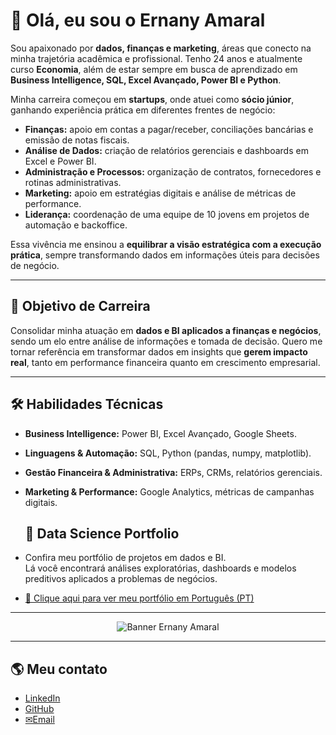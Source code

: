 # 👋 Olá, eu sou o Ernany Amaral  

Sou apaixonado por **dados, finanças e marketing**, áreas que conecto na minha trajetória acadêmica e profissional. Tenho 24 anos e atualmente curso **Economia**, além de estar sempre em busca de aprendizado em **Business Intelligence, SQL, Excel Avançado, Power BI e Python**.  

Minha carreira começou em **startups**, onde atuei como **sócio júnior**, ganhando experiência prática em diferentes frentes de negócio:  
- **Finanças:** apoio em contas a pagar/receber, conciliações bancárias e emissão de notas fiscais.  
- **Análise de Dados:** criação de relatórios gerenciais e dashboards em Excel e Power BI.  
- **Administração e Processos:** organização de contratos, fornecedores e rotinas administrativas.  
- **Marketing:** apoio em estratégias digitais e análise de métricas de performance.  
- **Liderança:** coordenação de uma equipe de 10 jovens em projetos de automação e backoffice.  

Essa vivência me ensinou a **equilibrar a visão estratégica com a execução prática**, sempre transformando dados em informações úteis para decisões de negócio.  

---

## 🚀 Objetivo de Carreira  
Consolidar minha atuação em **dados e BI aplicados a finanças e negócios**, sendo um elo entre análise de informações e tomada de decisão. Quero me tornar referência em transformar dados em insights que **gerem impacto real**, tanto em performance financeira quanto em crescimento empresarial.  

---

## 🛠️ Habilidades Técnicas  
- **Business Intelligence:** Power BI, Excel Avançado, Google Sheets.  
- **Linguagens & Automação:** SQL, Python (pandas, numpy, matplotlib).  
- **Gestão Financeira & Administrativa:** ERPs, CRMs, relatórios gerenciais.  
- **Marketing & Performance:** Google Analytics, métricas de campanhas digitais.

  ## 🎲 Data Science Portfolio  

- Confira meu portfólio de projetos em dados e BI.  
  Lá você encontrará análises exploratórias, dashboards e modelos preditivos aplicados a problemas de negócios.  

- [📘 Clique aqui para ver meu portfólio em Português (PT)](https://github.com/Ernany34?tab=repositories)    

---

<p align="center">
  <img src="https://via.placeholder.com/900x250.png?text=Ernany+Amaral+%7C+An%C3%A1lise+e+Ci%C3%AAncia+de+Dados" alt="Banner Ernany Amaral">
</p>

---

## 🌎 Meu contato  

- [LinkedIn](https://www.linkedin.com/in/ernanyamaral)  
- [GitHub](https://github.com/Ernany34)  
- [✉Email](mailto:ernanyamaral10@gmail.com)  

<!--
**Ernany34/Ernany34** is a ✨ _special_ ✨ repository because its `README.md` (this file) appears on your GitHub profile.

Here are some ideas to get you started:

- 🔭 I’m currently working on ...
- 🌱 I’m currently learning ...
- 👯 I’m looking to collaborate on ...
- 🤔 I’m looking for help with ...
- 💬 Ask me about ...
- 📫 How to reach me: ...
- 😄 Pronouns: ...
- ⚡ Fun fact: ...
-->
